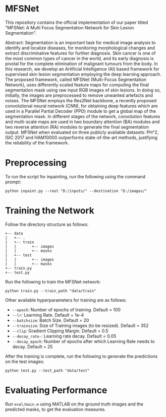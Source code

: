 # MFSNet
This repository contains the official implementation of our paper titled "MFSNet: A Multi Focus Segmentation Network for Skin Lesion Segmentation".

Abstract: Segmentation is an important task for medical image analysis to identify and localize diseases, for monitoring morphological changes and extract discriminative features for further diagnosis. Skin cancer is one of the most common types of cancer in the world, and its early diagnosis is pivotal for the complete elimination of malignant tumours from the body. In this research, we develop an Artificial Intelligence (AI) based framework for supervised skin lesion segmentation employing the deep learning approach. The proposed framework, called MFSNet (Multi-Focus Segmentation Network), uses differently scaled feature maps for computing the final segmentation mask using raw input RGB images of skin lesions. In doing so, initially, the images are preprocessed to remove unwanted artefacts and noises. The MFSNet employs the Res2Net backbone, a recently proposed convolutional neural network (CNN), for obtaining deep features which are used in a Parallel Partial Decoder (PPD) module to get a global map of the segmentation mask. In different stages of the network, convolution features and multi-scale maps are used in two boundary attention (BA) modules and two reverse attention (RA) modules to generate the final segmentation output. MFSNet when evaluated on three publicly available datasets: PH^2, ISIC 2017 and HAM10000 outperforms state-of-the-art methods, justifying the reliability of the framework.

# Preprocessing
To run the script for inpainting, run the following using the command prompt:

`python inpaint.py --root "D:/inputs/" --destination "D:/images/"`

# Training the Network
Follow the directory structure as follows:

```
+-- data
|   +-- .
|   +-- train
|   |       +-- images
|   |       +-- masks
|   +-- test
|   |       +-- images
|   |       +-- masks
+-- train.py
+-- test.py
```

Run the following to train the MFSNet network:

`python train.py --train_path "data/train"`

Other available hyperparameters for training are as follows:
- `--epoch`: Number of epochs of training. Default = 100
- `--lr`: Learning Rate. Default = 1e-4
- `--batchsize`: Batch Size. Default = 20
- `--trainsize`: Size of Training images (to be resized). Default = 352
- `--clip`: Gradient Clipping Margin. Default = 0.5
- `--decay_rate-`: Learning rate decay. Default = 0.05
- `--decay_epoch`: Number of epochs after which Learning Rate needs to decay. Default = 25

After the training is complete, run the following to generate the predictions on the test images:

`python test.py --test_path "data/test"`

# Evaluating Performance
Run `eval/main.m` using MATLAB on the ground truth images and the predicted masks, to get the evaluation measures.
